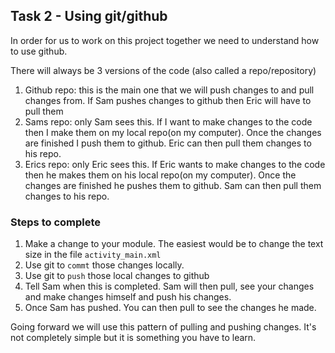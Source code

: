 ## Task 2 - Using git/github

In order for us to work on this project together we need to understand how to use github.

There will always be 3 versions of the code (also called a repo/repository)

1. Github repo: this is the main one that we will push changes to and pull changes from. If Sam pushes changes to github then Eric will have to pull them
2. Sams repo: only Sam sees this. If I want to make changes to the code then I make them on my local repo(on my computer). Once the changes are finished I push them to github. Eric can then pull them changes to his repo. 
2. Erics repo: only Eric sees this. If Eric wants to make changes to the code then he makes them on his local repo(on my computer). Once the changes are finished he pushes them to github. Sam can then pull them changes to his repo.

### Steps to complete
1. Make a change to your module. The easiest would be to change the text size in the file `activity_main.xml`
2. Use git to `commt` those changes locally. 
3. Use git to `push` those local changes to github
4. Tell Sam when this is completed. Sam will then pull, see your changes and make changes himself and push his changes.
5. Once Sam has pushed. You can then pull to see the changes he made.

Going forward we will use this pattern of pulling and pushing changes. It's not completely simple but it is something you have to learn.